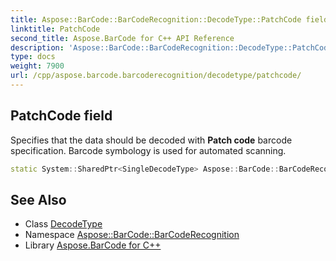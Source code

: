 ```yaml
---
title: Aspose::BarCode::BarCodeRecognition::DecodeType::PatchCode field
linktitle: PatchCode
second_title: Aspose.BarCode for C++ API Reference
description: 'Aspose::BarCode::BarCodeRecognition::DecodeType::PatchCode field. Specifies that the data should be decoded with Patch code barcode specification. Barcode symbology is used for automated scanning in C++.'
type: docs
weight: 7900
url: /cpp/aspose.barcode.barcoderecognition/decodetype/patchcode/
---
```

## PatchCode field


Specifies that the data should be decoded with **Patch code** barcode specification. Barcode symbology is used for automated scanning.

```cpp
static System::SharedPtr<SingleDecodeType> Aspose::BarCode::BarCodeRecognition::DecodeType::PatchCode
```




## See Also

* Class [DecodeType](../)
* Namespace [Aspose::BarCode::BarCodeRecognition](../../)
* Library [Aspose.BarCode for C++](../../../)
